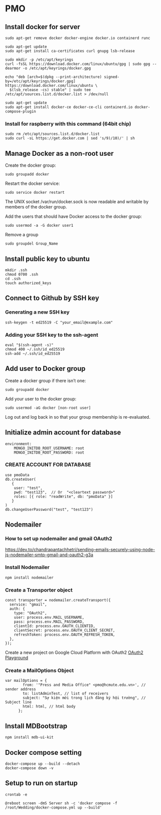 # PMO

## Install docker for server

```
sudo apt-get remove docker docker-engine docker.io containerd runc

sudo apt-get update
sudo apt-get install ca-certificates curl gnupg lsb-release

sudo mkdir -p /etc/apt/keyrings
curl -fsSL https://download.docker.com/linux/ubuntu/gpg | sudo gpg --dearmor -o /etc/apt/keyrings/docker.gpg

echo "deb [arch=$(dpkg --print-architecture) signed-by=/etc/apt/keyrings/docker.gpg] https://download.docker.com/linux/ubuntu \
  $(lsb_release -cs) stable" | sudo tee /etc/apt/sources.list.d/docker.list > /dev/null

sudo apt-get update
sudo apt-get install docker-ce docker-ce-cli containerd.io docker-compose-plugin
```

### Install for raspberry with this command (64bit chip)

```
sudo rm /etc/apt/sources.list.d/docker.list
sudo curl -sL https://get.docker.com | sed 's/9)/10)/' | sh
```

## Manage Docker as a non-root user

Create the docker group:

```
sudo groupadd docker
```

Restart the docker service:

```
sudo service docker restart
```

The UNIX socket /var/run/docker.sock is now readable and writable by members of the docker group.

Add the users that should have Docker access to the docker group:

```
sudo usermod -a -G docker user1
```

Remove a group

```
sudo groupdel Group_Name
```

## Install public key to ubuntu

```
mkdir .ssh
chmod 0700 .ssh
cd .ssh
touch authorized_keys
```

## Connect to Github by SSH key

### Generating a new SSH key

```
ssh-keygen -t ed25519 -C "your_email@example.com"
```

### Adding your SSH key to the ssh-agent

```
eval "$(ssh-agent -s)"
chmod 400 ~/.ssh/id_ed25519
ssh-add ~/.ssh/id_ed25519
```

## Add user to Docker group

Create a docker group if there isn’t one:

```
sudo groupadd docker
```

Add your user to the docker group:

```
sudo usermod -aG docker [non-root user]
```

Log out and log back in so that your group membership is re-evaluated.

## Initialize admin account for database

```
environment:
    MONGO_INITDB_ROOT_USERNAME: root
    MONGO_INITDB_ROOT_PASSWORD: root
```

### CREATE ACCOUNT FOR DATABASE

```
use pmoData
db.createUser(
   {
    user: "test",
    pwd: "test123",  // Or  "<cleartext password>"
    roles: [{ role: "readWrite", db: "pmoData" }]
   }
)
db.changeUserPassword("test", "test123")
```

## Nodemailer

### How to set up nodemailer and gmail OAuth2

https://dev.to/chandrapantachhetri/sending-emails-securely-using-node-js-nodemailer-smtp-gmail-and-oauth2-g3a

### Install Nodemailer

```
npm install nodemailer
```

### Create a Transporter object

```
const transporter = nodemailer.createTransport({
  service: "gmail",
  auth: {
    type: "OAuth2",
    user: process.env.MAIL_USERNAME,
    pass: process.env.MAIL_PASSWORD,
    clientId: process.env.OAUTH_CLIENTID,
    clientSecret: process.env.OAUTH_CLIENT_SECRET,
    refreshToken: process.env.OAUTH_REFRESH_TOKEN,
  },
});
```

Create a new project on Google Cloud Platform with OAuth2
[OAuth2 Playground](https://developers.google.com/oauthplayground/)

### Create a MailOptions Object

```
var mailOptions = {
        from: '"Press and Media Office" <pmo@hcmute.edu.vn>', // sender address
        to: listAdminTest, // list of receivers
        subject: "Sự kiện mới trong lịch đăng ký hội trường", // Subject line
        html: html, // html body
      };
```

## Install MDBootstrap

```
npm install mdb-ui-kit
```

## Docker compose setting

```
docker-compose up --build --detach
docker-compose down -v
```

## Setup to run on startup

```
crontab -e
```

```
@reboot screen -dmS Server sh -c 'docker compose -f /root/Wedding/docker-compose.yml up --build'
```
